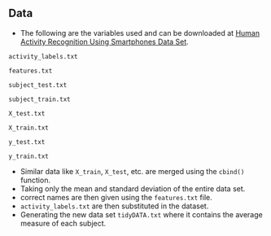 ## Data

- The following are the variables used and can be downloaded at [Human Activity Recognition Using Smartphones Data Set](http://archive.ics.uci.edu/ml/datasets/Human+Activity+Recognition+Using+Smartphones).

`activity_labels.txt`

`features.txt`

`subject_test.txt`

`subject_train.txt`

`X_test.txt`

`X_train.txt`

`y_test.txt`

`y_train.txt`

- Similar data like `X_train`, `X_test`, etc. are merged using the `cbind()` function.
- Taking only the mean and standard deviation of the entire data set.
- correct names are then given using the `features.txt` file.
- `activity_labels.txt` are then substituted in the dataset.
- Generating the new data set `tidyDATA.txt` where it contains the average measure of each subject.
